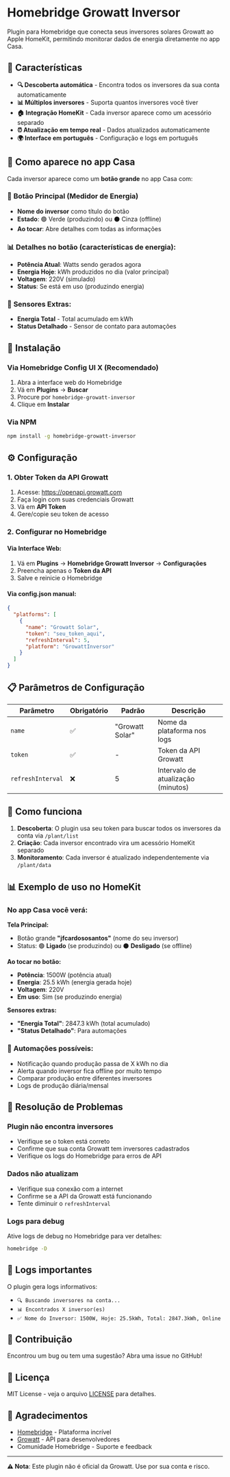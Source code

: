 # Homebridge Growatt Inversor

Plugin para Homebridge que conecta seus inversores solares Growatt ao Apple HomeKit, permitindo monitorar dados de energia diretamente no app Casa.

## 🌟 Características

- **🔍 Descoberta automática** - Encontra todos os inversores da sua conta automaticamente
- **📊 Múltiplos inversores** - Suporta quantos inversores você tiver
- **🏠 Integração HomeKit** - Cada inversor aparece como um acessório separado
- **⏰ Atualização em tempo real** - Dados atualizados automaticamente
- **🌍 Interface em português** - Configuração e logs em português

## 📱 Como aparece no app Casa

Cada inversor aparece como um **botão grande** no app Casa com:

### 🔘 **Botão Principal (Medidor de Energia)**
- **Nome do inversor** como título do botão
- **Estado**: 🟢 Verde (produzindo) ou ⚫ Cinza (offline)
- **Ao tocar**: Abre detalhes com todas as informações

### 📊 **Detalhes no botão (características de energia):**
- **Potência Atual**: Watts sendo gerados agora
- **Energia Hoje**: kWh produzidos no dia (valor principal)
- **Voltagem**: 220V (simulado)
- **Status**: Se está em uso (produzindo energia)

### 📱 **Sensores Extras:**
- **Energia Total** - Total acumulado em kWh
- **Status Detalhado** - Sensor de contato para automações

## 🚀 Instalação

### Via Homebridge Config UI X (Recomendado)

1. Abra a interface web do Homebridge
2. Vá em **Plugins** → **Buscar**
3. Procure por `homebridge-growatt-inversor`
4. Clique em **Instalar**

### Via NPM

```bash
npm install -g homebridge-growatt-inversor
```

## ⚙️ Configuração

### 1. Obter Token da API Growatt

1. Acesse: https://openapi.growatt.com
2. Faça login com suas credenciais Growatt
3. Vá em **API Token**
4. Gere/copie seu token de acesso

### 2. Configurar no Homebridge

#### Via Interface Web:
1. Vá em **Plugins** → **Homebridge Growatt Inversor** → **Configurações**
2. Preencha apenas o **Token da API**
3. Salve e reinicie o Homebridge

#### Via config.json manual:
```json
{
  "platforms": [
    {
      "name": "Growatt Solar",
      "token": "seu_token_aqui",
      "refreshInterval": 5,
      "platform": "GrowattInversor"
    }
  ]
}
```

## 📋 Parâmetros de Configuração

| Parâmetro | Obrigatório | Padrão | Descrição |
|-----------|-------------|---------|-----------|
| `name` | ✅ | "Growatt Solar" | Nome da plataforma nos logs |
| `token` | ✅ | - | Token da API Growatt |
| `refreshInterval` | ❌ | 5 | Intervalo de atualização (minutos) |

## 🔧 Como funciona

1. **Descoberta**: O plugin usa seu token para buscar todos os inversores da conta via `/plant/list`
2. **Criação**: Cada inversor encontrado vira um acessório HomeKit separado
3. **Monitoramento**: Cada inversor é atualizado independentemente via `/plant/data`

## 📊 Exemplo de uso no HomeKit

### No app Casa você verá:

**Tela Principal:**
- Botão grande **"jfcardososantos"** (nome do seu inversor)
- Status: 🟢 **Ligado** (se produzindo) ou ⚫ **Desligado** (se offline)

**Ao tocar no botão:**
- **Potência**: 1500W (potência atual)
- **Energia**: 25.5 kWh (energia gerada hoje)
- **Voltagem**: 220V
- **Em uso**: Sim (se produzindo energia)

**Sensores extras:**
- **"Energia Total"**: 2847.3 kWh (total acumulado)
- **"Status Detalhado"**: Para automações

### 🤖 **Automações possíveis:**
- Notificação quando produção passa de X kWh no dia
- Alerta quando inversor fica offline por muito tempo  
- Comparar produção entre diferentes inversores
- Logs de produção diária/mensal

## 🐛 Resolução de Problemas

### Plugin não encontra inversores
- Verifique se o token está correto
- Confirme que sua conta Growatt tem inversores cadastrados
- Verifique os logs do Homebridge para erros de API

### Dados não atualizam
- Verifique sua conexão com a internet
- Confirme se a API da Growatt está funcionando
- Tente diminuir o `refreshInterval`

### Logs para debug
Ative logs de debug no Homebridge para ver detalhes:
```bash
homebridge -D
```

## 📝 Logs importantes

O plugin gera logs informativos:
- `🔍 Buscando inversores na conta...`
- `📊 Encontrados X inversor(es)`
- `✅ Nome do Inversor: 1500W, Hoje: 25.5kWh, Total: 2847.3kWh, Online`

## 🤝 Contribuição

Encontrou um bug ou tem uma sugestão? Abra uma issue no GitHub!

## 📄 Licença

MIT License - veja o arquivo [LICENSE](LICENSE) para detalhes.

## 🙏 Agradecimentos

- [Homebridge](https://homebridge.io/) - Plataforma incrível
- [Growatt](https://www.growatt.com/) - API para desenvolvedores
- Comunidade Homebridge - Suporte e feedback

---

**⚠️ Nota**: Este plugin não é oficial da Growatt. Use por sua conta e risco.
